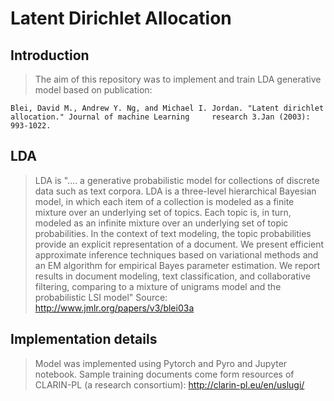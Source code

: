 # Latent Dirichlet Allocation

## Introduction

> The aim of this repository was to implement and train LDA generative model based on publication: 

    Blei, David M., Andrew Y. Ng, and Michael I. Jordan. "Latent dirichlet allocation." Journal of machine Learning     research 3.Jan (2003): 993-1022.



## LDA

> LDA is ".... a generative probabilistic model for collections of discrete data such as text corpora. LDA is a three-level hierarchical Bayesian model, in which each item of a collection is modeled as a finite mixture over an underlying set of topics. Each topic is, in turn, modeled as an infinite mixture over an underlying set of topic probabilities. In the context of text modeling, the topic probabilities provide an explicit representation of a document. We present efficient approximate inference techniques based on variational methods and an EM algorithm for empirical Bayes parameter estimation. We report results in document modeling, text classification, and collaborative filtering, comparing to a mixture of unigrams model and the probabilistic LSI model" 
Source: http://www.jmlr.org/papers/v3/blei03a



## Implementation details

> Model was implemented using Pytorch and Pyro and Jupyter notebook. Sample training documents come form resources of CLARIN-PL (a research consortium): http://clarin-pl.eu/en/uslugi/